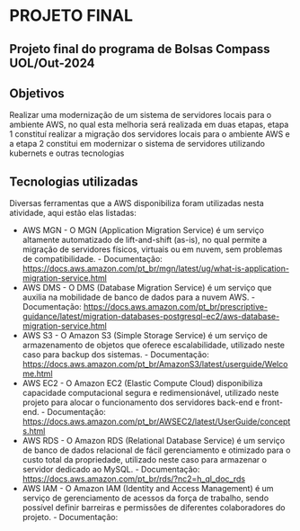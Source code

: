 # PROJETO FINAL 
## Projeto final do programa de Bolsas Compass UOL/Out-2024

## Objetivos
Realizar uma modernização de um sistema de servidores locais para o ambiente AWS, no qual esta melhoria será realizada em duas etapas, etapa 1 constituí realizar a migração dos servidores locais para o ambiente AWS e a etapa 2 constitui em modernizar o sistema de servidores utilizando kubernets e outras tecnologias

## Tecnologias utilizadas
Diversas ferramentas que a AWS disponibiliza foram utilizadas nesta atividade, aqui estão elas listadas:

* AWS MGN - O MGN (Application Migration Service) é um serviço altamente automatizado de lift-and-shift (as-is), no qual permite a migração de servidores físicos, virtuais ou em nuvem, sem problemas de compatibilidade. - Documentação: https://docs.aws.amazon.com/pt_br/mgn/latest/ug/what-is-application-migration-service.html
* AWS DMS - O DMS (Database Migration Service) é um serviço que auxilia na mobilidade de banco de dados para a nuvem AWS. - Documentação: https://docs.aws.amazon.com/pt_br/prescriptive-guidance/latest/migration-databases-postgresql-ec2/aws-database-migration-service.html
* AWS S3 - O Amazon S3 (Simple Storage Service) é um serviço de armazenamento de objetos que oferece escalabilidade, utilizado neste caso para backup dos sistemas. - Documentação: https://docs.aws.amazon.com/pt_br/AmazonS3/latest/userguide/Welcome.html
* AWS EC2 - O Amazon EC2 (Elastic Compute Cloud) disponibiliza capacidade computacional segura e redimensionável, utilizado neste projeto para alocar o funcionamento dos servidores back-end e front-end. - Documentação: https://docs.aws.amazon.com/pt_br/AWSEC2/latest/UserGuide/concepts.html
* AWS RDS - O Amazon RDS (Relational Database Service) é um serviço de banco de dados relacional de fácil gerenciamento e otimizado para o custo total da propriedade, utilizado neste caso para armazenar o servidor dedicado ao MySQL. - Documentação: https://docs.aws.amazon.com/pt_br/rds/?nc2=h_ql_doc_rds
* AWS IAM - O Amazon IAM (Identity and Access Management) é um serviço de gerenciamento de acessos da força de trabalho, sendo possível definir barreiras e permissões de diferentes colaboradores do projeto. - Documentação: 
